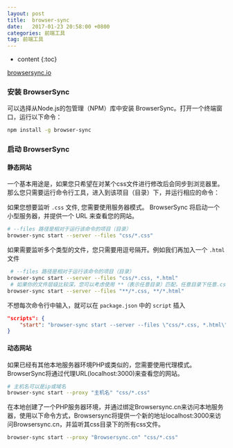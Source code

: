 ```yaml
---
layout: post
title:  browser-sync
date:   2017-01-23 20:58:00 +0800
categories: 前端工具
tag: 前端工具
---
```


* content
{:toc}

[browsersync.io](https://browsersync.io/)

### 安装 BrowserSync

可以选择从Node.js的包管理（NPM）库中安装 BrowserSync。打开一个终端窗口，运行以下命令：

```bash
npm install -g browser-sync
```

### 启动 BrowserSync

#### 静态网站

一个基本用途是，如果您只希望在对某个css文件进行修改后会同步到浏览器里。那么您只需要运行命令行工具，进入到该项目（目录）下，并运行相应的命令：

如果您想要监听 `.css` 文件, 您需要使用服务器模式。 BrowserSync 将启动一个小型服务器，并提供一个 URL 来查看您的网站。

```bash
# --files 路径是相对于运行该命令的项目（目录） 
browser-sync start --server --files "css/*.css"
```

如果需要监听多个类型的文件，您只需要用逗号隔开。例如我们再加入一个 `.html` 文件

```bash
 # --files 路径是相对于运行该命令的项目（目录）
browser-sync start --server --files "css/*.css, *.html"
 # 如果你的文件层级比较深，您可以考虑使用 **（表示任意目录）匹配，任意目录下任意.css 或 .html文件。 
browser-sync start --server --files "**/*.css, **/*.html"
```

不想每次命令行中输入，就可以在 `package.json` 中的 `script` 插入

```json
"scripts": {
	"start": "browser-sync start --server --files \"css/*.css, *.html\""
}
```

#### 动态网站

如果已经有其他本地服务器环境PHP或类似的，您需要使用代理模式。 BrowserSync将通过代理URL(localhost:3000)来查看您的网站。

```bash
# 主机名可以是ip或域名
browser-sync start --proxy "主机名" "css/*.css"
```

在本地创建了一个PHP服务器环境，并通过绑定Browsersync.cn来访问本地服务器，使用以下命令方式，Browsersync将提供一个新的地址localhost:3000来访问Browsersync.cn，并监听其css目录下的所有css文件。

```bash
browser-sync start --proxy "Browsersync.cn" "css/*.css"
```
